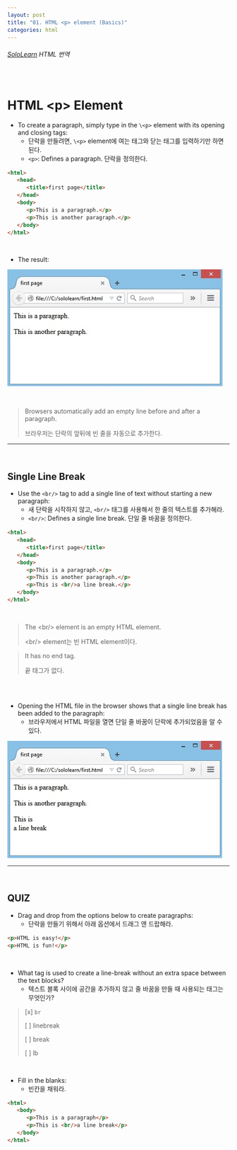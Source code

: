 ```yaml
---
layout: post
title: "01. HTML <p> element (Basics)"
categories: html
---
```


###### [SoloLearn](https://www.sololearn.com/) HTML 번역

<br>

# HTML \<p> Element

- To create a paragraph, simply type in the `\<p>` element with its opening and closing tags:
  - 단락을 만들려면, `\<p>` element에 여는 태그와 닫는 태그를 입력하기만 하면 된다.
  - `<p>`: Defines a paragraph. 단락을 정의한다.

```html
<html>
   <head>
      <title>first page</title>
   </head>
   <body>
      <p>This is a paragraph.</p>
      <p>This is another paragraph.</p>
   </body>
</html>
```

<br>

- The result:

![sololearn img](/assets/img/sololearn-html-basic-01-01.jpeg)

<br>

> Browsers automatically add an empty line before and after a paragraph.
>
> 브라우저는 단락의 앞뒤에 빈 줄을 자동으로 추가한다.

------

<br>

## Single Line Break

- Use the `<br/>` tag to add a single line of text without starting a new paragraph:
  - 새 단락을 시작하지 않고, `<br/>` 태그를 사용해서 한 줄의 텍스트를 추가해라.
  - `<br/>`: Defines a single line break. 단일 줄 바꿈을 정의한다.

```html
<html>
   <head>
      <title>first page</title>
   </head>
   <body>
      <p>This is a paragraph.</p>
      <p>This is another paragraph.</p>
      <p>This is <br/>a line break.</p>
   </body>
</html>
```

<br>

> The \<br/> element is an empty HTML element.
>
> \<br/> element는 빈 HTML element이다.

> It has no end tag.
>
> 끝 태그가 없다.

<br>

<br>

- Opening the HTML file in the browser shows that a single line break has been added to the paragraph:
  - 브라우저에서 HTML 파일을 열면 단일 줄 바꿈이 단락에 추가되었음을 알 수 있다.

![sololearn img](/assets/img/sololearn-html-basic-01-02.jpeg)

------

<br>

## QUIZ

- Drag and drop from the options below to create paragraphs:
  - 단락을 만들기 위해서 아래 옵션에서 드래그 앤 드랍해라.

```html
<p>HTML is easy!</p>
<p>HTML is fun!</p>
```

<br>

- What tag is used to create a line-break without an extra space between the text blocks?
  - 텍스트 블록 사이에 공간을 추가하지 않고 줄 바꿈을 만들 때 사용되는 태그는 무엇인가?

> [x] `br`
>
> [ ] linebreak
>
> [ ] break
>
> [ ] lb

<br>

- Fill in the blanks:
  - 빈칸을 채워라.

```html
<html>
   <body>
      <p>This is a paragraph</p>
      <p>This is <br/>a line break</p>
   </body>
</html>
```

<br>